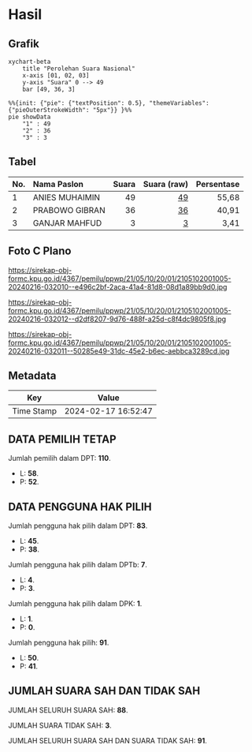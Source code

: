 # Hasil

## Grafik

```mermaid
xychart-beta
    title "Perolehan Suara Nasional"
    x-axis [01, 02, 03]
    y-axis "Suara" 0 --> 49
    bar [49, 36, 3]
```

```mermaid
%%{init: {"pie": {"textPosition": 0.5}, "themeVariables": {"pieOuterStrokeWidth": "5px"}} }%%
pie showData
    "1" : 49
    "2" : 36
    "3" : 3
```

## Tabel

| No. | Nama Paslon    | Suara | Suara (raw) | Persentase |
|:--- |:-------------- | -----:| -----------:| ----------:|
| 1   | ANIES MUHAIMIN | 49    | [49][p-1]   | 55,68      |
| 2   | PRABOWO GIBRAN | 36    | [36][p-2]   | 40,91      |
| 3   | GANJAR MAHFUD  | 3     | [3][p-3]    | 3,41       |


[p-1]: https://github.com/gigit-pemilu/pemilu-2024/blob/main/pilpres/hitung-suara/sub/21-kepulauan-riau/sub/05-kepulauan-anambas/sub/10-kute-siantan/sub/2001-payalaman/sub/005-tps/sub/paslon-1.txt
[p-2]: https://github.com/gigit-pemilu/pemilu-2024/blob/main/pilpres/hitung-suara/sub/21-kepulauan-riau/sub/05-kepulauan-anambas/sub/10-kute-siantan/sub/2001-payalaman/sub/005-tps/sub/paslon-2.txt
[p-3]: https://github.com/gigit-pemilu/pemilu-2024/blob/main/pilpres/hitung-suara/sub/21-kepulauan-riau/sub/05-kepulauan-anambas/sub/10-kute-siantan/sub/2001-payalaman/sub/005-tps/sub/paslon-3.txt

## Foto C Plano

https://sirekap-obj-formc.kpu.go.id/4367/pemilu/ppwp/21/05/10/20/01/2105102001005-20240216-032010--e496c2bf-2aca-41a4-81d8-08d1a89bb9d0.jpg

https://sirekap-obj-formc.kpu.go.id/4367/pemilu/ppwp/21/05/10/20/01/2105102001005-20240216-032012--d2df8207-9d76-488f-a25d-c8f4dc9805f8.jpg

https://sirekap-obj-formc.kpu.go.id/4367/pemilu/ppwp/21/05/10/20/01/2105102001005-20240216-032011--50285e49-31dc-45e2-b6ec-aebbca3289cd.jpg


## Metadata

| Key        | Value               |
| ---------- | ------------------- |
| Time Stamp | 2024-02-17 16:52:47 |


## DATA PEMILIH TETAP

Jumlah pemilih dalam DPT: **110**.
 * L: **58**.
 * P: **52**.

## DATA PENGGUNA HAK PILIH

Jumlah pengguna hak pilih dalam DPT: **83**.
 * L: **45**.
 * P: **38**.

Jumlah pengguna hak pilih dalam DPTb: **7**.
 * L: **4**.
 * P: **3**.

Jumlah pengguna hak pilih dalam DPK: **1**.
 * L: **1**.
 * P: **0**.

Jumlah pengguna hak pilih: **91**.
 * L: **50**.
 * P: **41**.

## JUMLAH SUARA SAH DAN TIDAK SAH

JUMLAH SELURUH SUARA SAH: **88**.

JUMLAH SUARA TIDAK SAH: **3**.

JUMLAH SELURUH SUARA SAH DAN SUARA TIDAK SAH: **91**.


